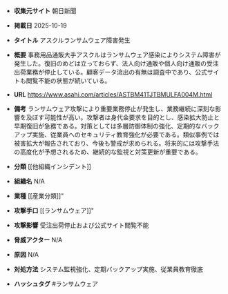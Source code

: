 - **収集元サイト**
朝日新聞

- **掲載日**
2025-10-19

- **タイトル**
アスクルランサムウェア障害発生

- **概要**
事務用品通販大手アスクルはランサムウェア感染によりシステム障害が発生した。復旧のめどは立っておらず、法人向け通販や個人向け通販の受注出荷業務が停止している。顧客データ流出の有無は調査中であり、公式サイトも閲覧不能の状態が続いている。

- **URL**
https://www.asahi.com/articles/ASTBM41TJTBMULFA004M.html

- **備考**
ランサムウェア攻撃により重要業務停止が発生し、業務継続に深刻な影響を及ぼす可能性が高い。攻撃者は身代金要求を目的とし、感染拡大防止と早期復旧が急務である。対策としては多層防御体制の強化、定期的なバックアップ実施、従業員へのセキュリティ教育強化が必要である。類似事例では被害拡大が報告されており、今後も警戒が求められる。将来的には攻撃手法の高度化が予想されるため、継続的な監視と対策更新が重要である。

- **分類**
[[他組織インシデント]]

- **組織名**
N/A

- **業種**
[[産業分類]]"

- **攻撃手口**
[[ランサムウェア]]"

- **攻撃影響**
受注出荷停止および公式サイト閲覧不能

- **脅威アクター**
N/A

- **原因**
N/A

- **対処方法**
システム監視強化、定期バックアップ実施、従業員教育徹底

- **ハッシュタグ**
#ランサムウェア
